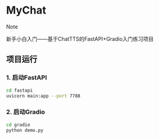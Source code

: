# MyChat
>[!Note]
>新手小白入门——基于ChatTTS的FastAPI+Gradio入门练习项目
## 项目运行
### 1. 启动FastAPI
```bash
cd fastapi
uvicorn main:app --port 7788
```
### 2. 启动Gradio
```bash
cd gradio
python demo.py
```
